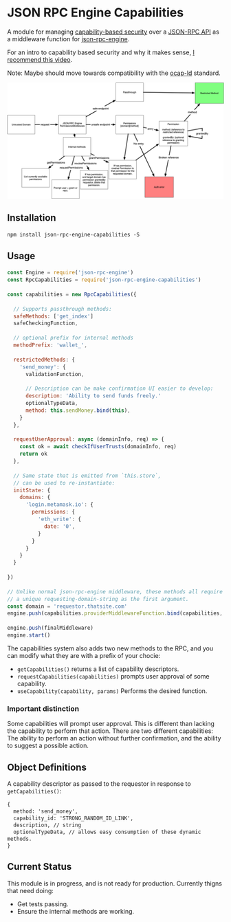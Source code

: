 # JSON RPC Engine Capabilities

A module for managing [capability-based security](https://en.wikipedia.org/wiki/Capability-based_security) over a [JSON-RPC API](https://www.jsonrpc.org/) as a middleware function for [json-rpc-engine](https://www.npmjs.com/package/json-rpc-engine).

For an intro to capability based security and why it makes sense, [I recommend this video](https://www.youtube.com/watch?v=2H-Azm8tM24).

Note: Maybe should move towards compatibility with the [ocap-ld](https://w3c-ccg.github.io/ocap-ld/) standard.

![architecture diagram](./flow-diagram.png)

## Installation

`npm install json-rpc-engine-capabilities -S`

## Usage

```javascript
const Engine = require('json-rpc-engine')
const RpcCapabilities = require('json-rpc-engine-capabilities')

const capabilities = new RpcCapabilities({

  // Supports passthrough methods:
  safeMethods: ['get_index']
  safeCheckingFunction,

  // optional prefix for internal methods
  methodPrefix: 'wallet_',

  restrictedMethods: {
    'send_money': {
      validationFunction,

      // Description can be make confirmation UI easier to develop:
      description: 'Ability to send funds freely.'
      optionalTypeData,
      method: this.sendMoney.bind(this),
    }
  },

  requestUserApproval: async (domainInfo, req) => {
    const ok = await checkIfUserTrusts(domainInfo, req)
    return ok
  },

  // Same state that is emitted from `this.store`,
  // can be used to re-instantiate:
  initState: {
    domains: {
      'login.metamask.io': {
        permissions: {
          'eth_write': {
            date: '0',
          }
        }
      }
    }
  }

})

// Unlike normal json-rpc-engine middleware, these methods all require
// a unique requesting-domain-string as the first argument.
const domain = 'requestor.thatsite.com'
engine.push(capabilities.providerMiddlewareFunction.bind(capabilities, domain))

engine.push(finalMiddleware)
engine.start()
```

The capabilities system also adds two new methods to the RPC, and you can modify what they are with a prefix of your chocie:

- `getCapabilities()` returns a list of capability descriptors.
- `requestCapabilities(capabilities)` prompts user approval of some capability.
- `useCapability(capability, params)` Performs the desired function.

### Important distinction

Some capabilities will prompt user approval. This is different than lacking the capability to perform that action. There are two different capabilities: The ability to perform an action without further confirmation, and the ability to suggest a possible action.

## Object Definitions

A capability descriptor as passed to the requestor in response to `getCapabilities()`:

```
{
  method: 'send_money',
  capability_id: 'STRONG_RANDOM_ID_LINK',
  description, // string
  optionalTypeData, // allows easy consumption of these dynamic methods.
}
```

## Current Status

This module is in progress, and is not ready for production. Currently thigns that need doing:

- Get tests passing.
- Ensure the internal methods are working.

